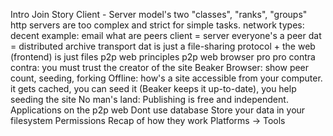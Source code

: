 Intro
Join
Story
Client - Server model's two "classes", "ranks", "groups"
http servers are too complex and strict for simple tasks.
network types: decent example: email
what are peers
client = server
everyone's a peer
dat = distributed archive transport
dat is just a file-sharing protocol + the web (frontend) is just files
p2p web principles
p2p web browser
pro
pro
contra
contra: you must trust the creator of the site
Beaker Browser: show peer count, seeding, forking
Offline: how's a site accessible from your computer. it gets cached, you can seed it (Beaker keeps it up-to-date), you help seeding the site
No man's land: Publishing is free and independent.
Applications on the p2p web
Dont use database
Store your data in your filesystem
Permissions
Recap of how they work
Platforms -> Tools
